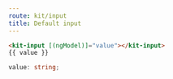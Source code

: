 ```yaml
---
route: kit/input
title: Default input
---
```


```html
<kit-input [(ngModel)]="value"></kit-input>
{{ value }}
```

```typescript
value: string;
```
